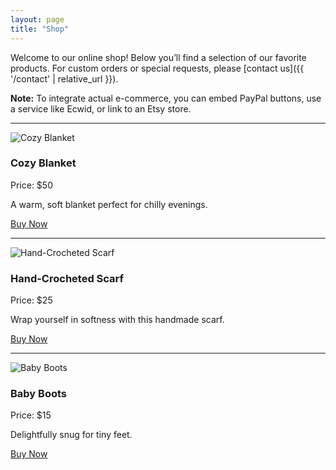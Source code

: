 ```yaml
---
layout: page
title: "Shop"
---
```


Welcome to our online shop! Below you’ll find a selection of our favorite products. For custom orders or special requests, please [contact us]({{ '/contact' | relative_url }}).

**Note:** To integrate actual e-commerce, you can embed PayPal buttons, use a service like Ecwid, or link to an Etsy store.

---

<div class="product-card">
  <img src="https://picsum.photos/seed/cozy-blanket/600/400" alt="Cozy Blanket">
  <h3>Cozy Blanket</h3>
  <p>Price: $50</p>
  <p>A warm, soft blanket perfect for chilly evenings.</p>
  <a class="btn" href="#">Buy Now</a>
</div>

---

<div class="product-card">
  <img src="https://picsum.photos/seed/scarf/600/400" alt="Hand-Crocheted Scarf">
  <h3>Hand-Crocheted Scarf</h3>
  <p>Price: $25</p>
  <p>Wrap yourself in softness with this handmade scarf.</p>
  <a class="btn" href="#">Buy Now</a>
</div>

---

<div class="product-card">
  <img src="https://picsum.photos/seed/baby-boots/600/400" alt="Baby Boots">
  <h3>Baby Boots</h3>
  <p>Price: $15</p>
  <p>Delightfully snug for tiny feet.</p>
  <a class="btn" href="#">Buy Now</a>
</div>
